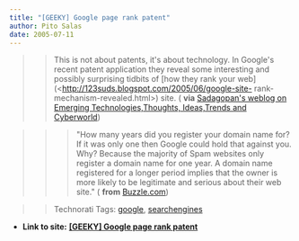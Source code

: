 ```yaml
---
title: "[GEEKY] Google page rank patent"
author: Pito Salas
date: 2005-07-11
---
```



>>

>> This is not about patents, it's about technology. In Google's recent patent
application they reveal some interesting and possibly surprising tidbits of
[how they rank your web](<http://123suds.blogspot.com/2005/06/google-site-
rank-mechanism-revealed.html>) site. ( **via** [Sadagopan's weblog on Emerging
Technologies,Thoughts, Ideas,Trends and
Cyberworld](<http://123suds.blogspot.com/>))

>>

>>> "How many years did you register your domain name for? If it was only one
then Google could hold that against you. Why? Because the majority of Spam
websites only register a domain name for one year. A domain name registered
for a longer period implies that the owner is more likely to be legitimate and
serious about their web site." ( **from**
[Buzzle.com](<http://www.buzzle.com/editorials/6-10-2005-71368.asp>))

>>

>> Technorati Tags: [google](<http://technorati.com/tag/google>),
[searchengines](<http://technorati.com/tag/searchengines>)


* **Link to site:** **[[GEEKY] Google page rank patent](None)**
